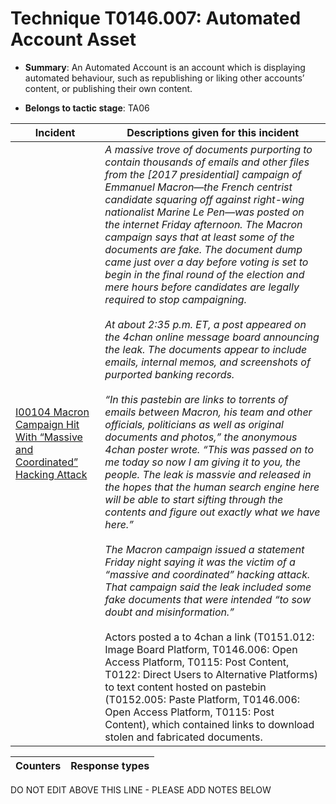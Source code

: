 # Technique T0146.007: Automated Account Asset

* **Summary**: An Automated Account is an account which is displaying automated behaviour, such as republishing or liking other accounts’ content, or publishing their own content.

* **Belongs to tactic stage**: TA06


| Incident | Descriptions given for this incident |
| -------- | -------------------- |
| [I00104 Macron Campaign Hit With “Massive and Coordinated” Hacking Attack](../../generated_pages/incidents/I00104.md) | <i>A massive trove of documents purporting to contain thousands of emails and other files from the [2017 presidential] campaign of Emmanuel Macron—the French centrist candidate squaring off against right-wing nationalist Marine Le Pen—was posted on the internet Friday afternoon. The Macron campaign says that at least some of the documents are fake. The document dump came just over a day before voting is set to begin in the final round of the election and mere hours before candidates are legally required to stop campaigning.<br><br>At about 2:35 p.m. ET, a post appeared on the 4chan online message board announcing the leak. The documents appear to include emails, internal memos, and screenshots of purported banking records.<br><br>“In this pastebin are links to torrents of emails between Macron, his team and other officials, politicians as well as original documents and photos,” the anonymous 4chan poster wrote. “This was passed on to me today so now I am giving it to you, the people. The leak is massvie and released in the hopes that the human search engine here will be able to start sifting through the contents and figure out exactly what we have here.”<br><br>The Macron campaign issued a statement Friday night saying it was the victim of a “massive and coordinated” hacking attack. That campaign said the leak included some fake documents that were intended “to sow doubt and misinformation.”</i><br><br>Actors posted a to 4chan a link (T0151.012: Image Board Platform, T0146.006: Open Access Platform, T0115: Post Content, T0122: Direct Users to Alternative Platforms) to text content hosted on pastebin (T0152.005: Paste Platform, T0146.006: Open Access Platform, T0115: Post Content), which contained links to download stolen and fabricated documents. |



| Counters | Response types |
| -------- | -------------- |


DO NOT EDIT ABOVE THIS LINE - PLEASE ADD NOTES BELOW